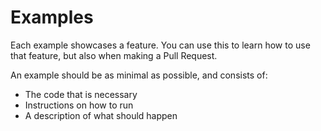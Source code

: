 # Examples

Each example showcases a feature. You can use this to learn how to use that feature, but also when making a Pull Request.

An example should be as minimal as possible, and consists of:

- The code that is necessary
- Instructions on how to run
- A description of what should happen

